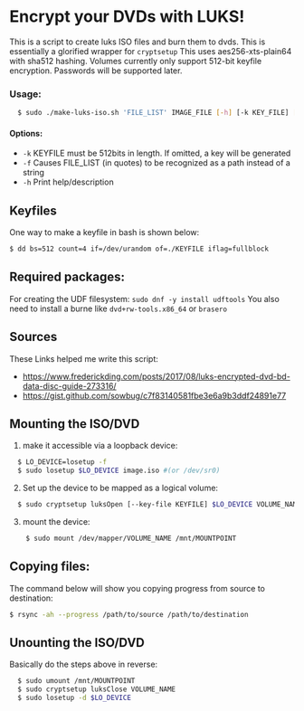 # Encrypt your DVDs with LUKS!
This is a script to create luks ISO files and burn them to dvds. This is essentially a glorified wrapper for `cryptsetup`
This uses aes256-xts-plain64 with sha512 hashing. Volumes currently only support 512-bit keyfile encryption. Passwords will be supported later. 

### Usage:
```bash
  $ sudo ./make-luks-iso.sh 'FILE_LIST' IMAGE_FILE [-h] [-k KEY_FILE] [-f]
```
#### Options:
- `-k`  KEYFILE must be 512bits in length. If omitted, a key will be generated
- `-f`  Causes FILE_LIST (in quotes) to be recognized as a path instead of a string
- `-h`  Print help/description

## Keyfiles
One way to make a keyfile in bash is shown below:
```bash 
$ dd bs=512 count=4 if=/dev/urandom of=./KEYFILE iflag=fullblock
```

## Required packages:
For creating the UDF filesystem: `sudo dnf -y install udftools`
You also need to install a burne like `dvd+rw-tools.x86_64` or `brasero`


## Sources
These Links helped me write this script:
- https://www.frederickding.com/posts/2017/08/luks-encrypted-dvd-bd-data-disc-guide-273316/
- https://gist.github.com/sowbug/c7f83140581fbe3e6a9b3ddf24891e77

## Mounting the ISO/DVD
1. make it accessible via a loopback device: 
```bash
  $ LO_DEVICE=losetup -f
  $ sudo losetup $LO_DEVICE image.iso #(or /dev/sr0)
```
2. Set up the device to be mapped as a logical volume: 
```bash
  $ sudo cryptsetup luksOpen [--key-file KEYFILE] $LO_DEVICE VOLUME_NAME
```
3. mount the device: 
```bash
    $ sudo mount /dev/mapper/VOLUME_NAME /mnt/MOUNTPOINT
```
## Copying files:
The command below will show you copying progress from source to destination:
```bash
$ rsync -ah --progress /path/to/source /path/to/destination
```

## Unounting the ISO/DVD
Basically do the steps above in reverse:
```bash
  $ sudo umount /mnt/MOUNTPOINT
  $ sudo cryptsetup luksClose VOLUME_NAME
  $ sudo losetup -d $LO_DEVICE
```
